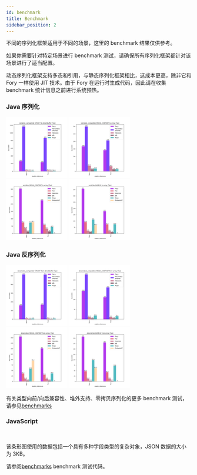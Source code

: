 ```yaml
---
id: benchmark
title: Benchmark
sidebar_position: 2
---
```


不同的序列化框架适用于不同的场景，这里的 benchmark 结果仅供参考。

如果你需要针对特定场景进行 benchmark 测试，请确保所有序列化框架都针对该场景进行了适当配置。

动态序列化框架支持多态和引用，与静态序列化框架相比，这成本更高，除非它和 Fory 一样使用 JIT 技术。由于 Fory 在运行时生成代码，因此请在收集 benchmark 统计信息之前进行系统预热。

### Java 序列化

<img width="33%" alt="" src="/img/benchmarks/serialization/bench_serialize_compatible_STRUCT_to_directBuffer_tps.png" />
<img width="33%" alt="" src="/img/benchmarks/serialization/bench_serialize_compatible_MEDIA_CONTENT_to_array_tps.png" />
<img width="33%" alt="" src="/img/benchmarks/serialization/bench_serialize_MEDIA_CONTENT_to_array_tps.png" />
<img width="33%" alt="" src="/img/benchmarks/serialization/bench_serialize_SAMPLE_to_array_tps.png" />

### Java 反序列化

<img width="33%" alt="" src="/img/benchmarks/deserialization/bench_deserialize_compatible_STRUCT_from_directBuffer_tps.png" />
<img width="33%" alt="" src="/img/benchmarks/deserialization/bench_deserialize_compatible_MEDIA_CONTENT_from_array_tps.png" />
<img width="33%" alt="" src="/img/benchmarks/deserialization/bench_deserialize_MEDIA_CONTENT_from_array_tps.png" />
<img width="33%" alt="" src="/img/benchmarks/deserialization/bench_deserialize_SAMPLE_from_array_tps.png" />

有关类型向前/向后兼容性、堆外支持、零拷贝序列化的更多 benchmark 测试，请参见[benchmarks](https://github.com/apache/fory/tree/main/docs/benchmarks)

### JavaScript

<img width="33%" alt="" src="/img/benchmarks/javascript/complex_object.jpg" />

该条形图使用的数据包括一个具有多种字段类型的复杂对象，JSON 数据的大小为 3KB。

请参阅[benchmarks](https://github.com/apache/fory/blob/main/javascript/benchmark/index.js) benchmark 测试代码。
